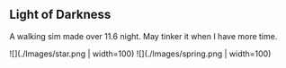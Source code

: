 ## Light of Darkness

A walking sim made over 11.6 night. May tinker it when I have more time.

![](./Images/star.png | width=100)
![](./Images/spring.png | width=100)
